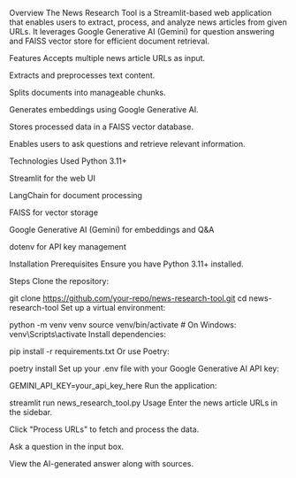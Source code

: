Overview
The News Research Tool is a Streamlit-based web application that enables users to extract, process, and analyze news articles from given URLs. It leverages Google Generative AI (Gemini) for question answering and FAISS vector store for efficient document retrieval.

Features
Accepts multiple news article URLs as input.

Extracts and preprocesses text content.

Splits documents into manageable chunks.

Generates embeddings using Google Generative AI.

Stores processed data in a FAISS vector database.

Enables users to ask questions and retrieve relevant information.

Technologies Used
Python 3.11+

Streamlit for the web UI

LangChain for document processing

FAISS for vector storage

Google Generative AI (Gemini) for embeddings and Q&A

dotenv for API key management

Installation
Prerequisites
Ensure you have Python 3.11+ installed.

Steps
Clone the repository:

git clone https://github.com/your-repo/news-research-tool.git
cd news-research-tool
Set up a virtual environment:


python -m venv venv
source venv/bin/activate  # On Windows: venv\Scripts\activate
Install dependencies:


pip install -r requirements.txt
Or use Poetry:


poetry install
Set up your .env file with your Google Generative AI API key:


GEMINI_API_KEY=your_api_key_here
Run the application:


streamlit run news_research_tool.py
Usage
Enter the news article URLs in the sidebar.

Click "Process URLs" to fetch and process the data.

Ask a question in the input box.

View the AI-generated answer along with sources.